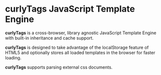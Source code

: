 # **curlyTags** JavaScript Template Engine #

**curlyTags** is a cross-browser, library agnostic JavaScript Template Engine with built-in inheritance and cache support.

**curlyTags** is designed to take advantage of the localStorage feature of HTML5 and optionally stores all loaded templates in the browser for faster loading.

**curlyTags** supports parsing external css documents.
